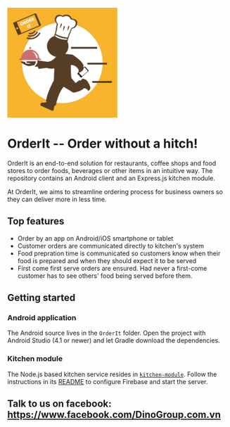 <img alt="OrderIt" src="https://github.com/LeeU1911/OrderIt/blob/master/Designs/icon/nsr-app_icon.png" width="250" height="250"></img>
# OrderIt -- Order without a hitch!

OrderIt is an end-to-end solution for restaurants, coffee shops and food stores to order foods, beverages or other items in an intuitive way. The repository contains an Android client and an Express.js kitchen module.

At OrderIt, we aims to streamline ordering process for business owners so they can deliver more in less time.

## Top features
* Order by an app on Android/iOS smartphone or tablet
* Customer orders are communicated directly to kitchen's system
* Food prepration time is communicated so customers know when their food is prepared and when they should expect it to be served
* First come first serve orders are ensured. Had never a first-come customer has to see others' food being served before them.

## Getting started

### Android application

The Android source lives in the `OrderIt` folder. Open the project with Android Studio (4.1 or newer) and let Gradle download the dependencies.

### Kitchen module

The Node.js based kitchen service resides in [`kitchen-module`](kitchen-module/). Follow the instructions in its [README](kitchen-module/README.md) to configure Firebase and start the server.

## Talk to us on facebook: https://www.facebook.com/DinoGroup.com.vn
